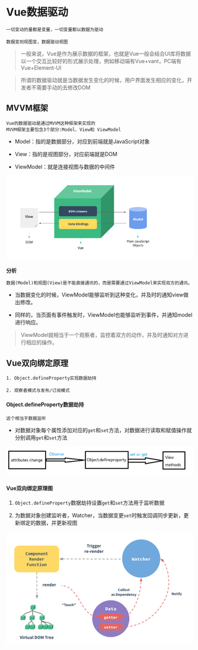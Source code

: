# Vue数据驱动

	一切变动的量都是变量，一切变量都以数据为驱动

	数据变则视图变，数据驱动视图

> 一般来说，Vue是作为展示数据的框架，也就是Vue一般会结合UI库将数据以一个交互比较好的形式展示处理，例如移动端有Vue+vant，PC端有Vue+Element-UI

> 所谓的数据驱动就是当数据发生变化的时候，用户界面发生相应的变化，开发者不需要手动的去修改DOM

## MVVM框架

	Vue的数据驱动是通过MVVM这种框架来实现的
	MVVM框架主要包含3个部分:Model、View和 ViewModel

* Model：指的是数据部分，对应到前端就是JavaScript对象

* View：指的是视图部分，对应前端就是DOM

* ViewModel：就是连接视图与数据的中间件

![MVVM框架](../../../images/Vue/MVVM框架.png)

**分析**

	数据(Model)和视图(View)是不能直接通讯的，而是需要通过ViewModel来实现双方的通讯。

* 当数据变化的时候，ViewModel能够监听到这种变化，并及时的通知view做出修改。

* 同样的，当页面有事件触发时，ViewModel也能够监听到事件，并通知model进行响应。

> ViewModel就相当于一个观察者，监控着双方的动作，并及时通知对方进行相应的操作。

## Vue双向绑定原理

	1. Object.defineProperty实现数据劫持

	2. 观察者模式与发布/订阅模式

#### Object.defineProperty数据劫持

	这个相当于数据监听

* 对数据对象每个属性添加对应的`get`和`set`方法，对数据进行读取和赋值操作就分别调用`get`和`set`方法

![数据劫持](../../../images/Vue/数据劫持.png)

#### Vue双向绑定原理图

1. `Object.defineProperty`数据劫持设置`get`和`set`方法用于监听数据

2. 为数据对象创建监听者，Watcher，当数据变更`set`时触发回调同步更新，更新绑定的数据，并更新视图

![官网双向绑定原理](../../../images/Vue/vue双向绑定.png)
